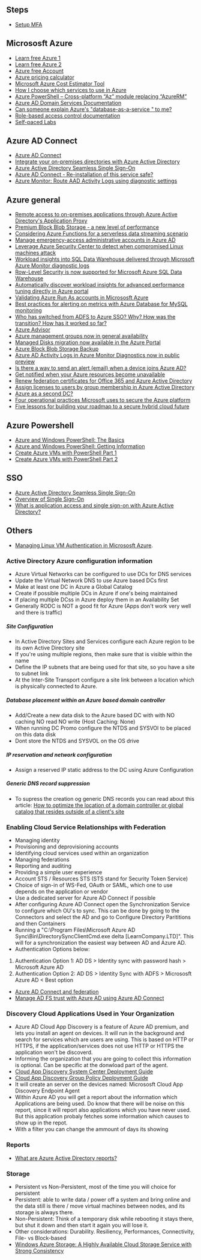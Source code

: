 ## Steps
* [Setup MFA](aka.ms/mfasetup)

## Micrososft Azure
* [Learn free Azure 1](https://docs.microsoft.com/en-us/learn/modules/welcome-to-azure/)
* [Learn free Azure 2](https://docs.microsoft.com/en-us/learn/paths/administer-infrastructure-resources-in-azure/)
* [Azure free Account](https://azure.microsoft.com/en-us/offers/ms-azr-0044p/)
* [Azure pricing calculator](https://azure.microsoft.com/en-us/pricing/calculator/)
* [Microsoft Azure Cost Estimator Tool](https://www.microsoft.com/en-ca/download/details.aspx?id=43376)
* [How I choose which services to use in Azure](https://channel9.msdn.com/Shows/Azure-Friday/How-I-choose-which-services-to-use-in-Azure)
* [Azure PowerShell – Cross-platform “Az” module replacing “AzureRM”](https://azure.microsoft.com/en-us/blog/azure-powershell-cross-platform-az-module-replacing-azurerm/)
* [Azure AD Domain Services Documentation](https://docs.microsoft.com/en-us/azure/active-directory-domain-services/)
* [Can someone explain Azure's "database-as-a-service " to me?](https://www.reddit.com/r/sysadmin/comments/9dvuej/can_someone_explain_azures_databaseasaservice_to/)
* [Role-based access control documentation](https://docs.microsoft.com/en-us/azure/role-based-access-control)
* [Self-paced Labs](https://www.microsoft.com/handsonlabs/selfpacedlabs)

## Azure AD Connect
* [Azure AD Connect](https://www.reddit.com/r/sysadmin/comments/a61gub/azure_ad_connect/)
* [Integrate your on-premises directories with Azure Active Directory](https://docs.microsoft.com/en-us/azure/active-directory/connect/active-directory-aadconnect)
* [Azure Active Directory Seamless Single Sign-On](https://docs.microsoft.com/en-us/azure/active-directory/connect/active-directory-aadconnect-sso)
* [Azure AD Connect - Re-installation of this service safe?](https://www.reddit.com/r/sysadmin/comments/910kzi/azure_ad_connect_reinstallation_of_this_service/)
* [Azure Monitor: Route AAD Activity Logs using diagnostic settings](https://azure.microsoft.com/en-us/blog/azure-monitor-aad-activity-logs-using-diagnostic-settings/)

## Azure general
* [Remote access to on-premises applications through Azure Active Directory's Application Proxy](https://docs.microsoft.com/en-us/azure/active-directory/manage-apps/application-proxy)
* [Premium Block Blob Storage - a new level of performance](https://azure.microsoft.com/en-us/blog/premium-block-blob-storage-a-new-level-of-performance/)
* [Considering Azure Functions for a serverless data streaming scenario](https://azure.microsoft.com/en-us/blog/considering-azure-functions-for-a-serverless-data-streaming-scenario/)
* [Manage emergency-access administrative accounts in Azure AD](https://docs.microsoft.com/en-us/azure/active-directory/users-groups-roles/directory-emergency-access)
* [Leverage Azure Security Center to detect when compromised Linux machines attack](https://azure.microsoft.com/en-us/blog/leverage-azure-security-center-to-detect-when-compromised-linux-machines-attack/)
* [Workload insights into SQL Data Warehouse delivered through Microsoft Azure Monitor diagnostic logs](https://azure.microsoft.com/en-us/blog/workload-insights-with-sql-data-warehouse-delivered-through-azure-monitor-diagnostic-logs-pass/)
* [Row-Level Security is now supported for Microsoft Azure SQL Data Warehouse](https://azure.microsoft.com/en-us/blog/row-level-security-is-now-supported-for-azure-sql-data-warehouse/)
* [Automatically discover workload insights for advanced performance tuning directly in Azure portal](https://azure.microsoft.com/en-us/blog/automatically-discover-workload-insights-for-advanced-performance-tuning-directly-in-the-azure-portal/)
* [Validating Azure Run As accounts in Micrososft Azure](http://techgenix.com/validating-azure-run-as-accounts/)
* [Best practices for alerting on metrics with Azure Database for MySQL monitoring](https://azure.microsoft.com/en-us/blog/best-practices-for-alerting-on-metrics-with-azure-database-for-mysql-monitoring/)
* [Who has switched from ADFS to Azure SSO? Why? How was the transition? How has it worked so far?](https://www.reddit.com/r/sysadmin/comments/9rd3e5/who_has_switched_from_adfs_to_azure_sso_why_how/)
* [Azure Advisor](https://azure.microsoft.com/en-us/blog/new-recommendations-in-azure-advisor/)
* [Azure management groups now in general availability](https://azure.microsoft.com/en-us/blog/azure-management-groups-now-in-general-availability/)
* [Managed Disks migration now available in the Azure Portal](https://azure.microsoft.com/en-us/blog/managed-disks-migration-portal/)
* [Azure Block Blob Storage Backup](https://azure.microsoft.com/en-us/blog/microsoft-azure-block-blob-storage-backup/)
* [Azure AD Activity Logs in Azure Monitor Diagnostics now in public preview](https://cloudblogs.microsoft.com/enterprisemobility/2018/07/26/azure-ad-activity-logs-in-azure-monitor-diagnostics-now-in-public-preview/)
* [Is there a way to send an alert (email) when a device joins Azure AD?](https://www.reddit.com/r/sysadmin/comments/9djadq/is_there_a_way_to_send_an_alert_email_when_a/)
* [Get notified when your Azure resources become unavailable](https://azure.microsoft.com/en-us/blog/get-notified-when-your-azure-resources-become-unavailable/)
* [Renew federation certificates for Office 365 and Azure Active Directory](https://docs.microsoft.com/en-us/azure/active-directory/hybrid/how-to-connect-fed-o365-certs)
* [Assign licenses to users by group membership in Azure Active Directory](https://docs.microsoft.com/en-us/azure/active-directory/users-groups-roles/licensing-groups-assign)
* [Azure as a second DC?](https://www.reddit.com/r/sysadmin/comments/9w3w2n/azure_as_a_second_dc/)
* [Four operational practices Microsoft uses to secure the Azure platform](https://azure.microsoft.com/en-us/blog/four-operational-practices-microsoft-uses-to-secure-the-azure-platform/)
* [Five lessons for building your roadmap to a secure hybrid cloud future](https://azure.microsoft.com/en-us/blog/five-lessons-for-building-your-roadmap-to-a-secure-hybrid-cloud-future/)

## Azure Powershell
* [Azure and Windows PowerShell: The Basics](https://www.red-gate.com/simple-talk/sysadmin/powershell/azure-windows-powershell-basics/)
* [Azure and Windows PowerShell: Getting Information](https://www.red-gate.com/simple-talk/sysadmin/powershell/azure-and-windows-powershell-getting-information/)
* [Create Azure VMs with PowerShell Part 1](https://www.red-gate.com/simple-talk/sysadmin/powershell/create-azure-vms-powershell-part-1/)
* [Create Azure VMs with PowerShell Part 2](https://www.red-gate.com/simple-talk/sysadmin/powershell/create-azure-vms-powershell-part-2/)

## SSO
* [Azure Active Directory Seamless Single Sign-On](https://docs.microsoft.com/en-us/azure/active-directory/connect/active-directory-aadconnect-sso)
* [Overview of Single Sign-On](https://azure.microsoft.com/en-us/resources/videos/overview-of-single-sign-on/)
* [What is application access and single sign-on with Azure Active Directory?](https://docs.microsoft.com/en-us/azure/active-directory/manage-apps/what-is-single-sign-on)

## Others
* [Managing Linux VM Authentication in Micrososft Azure](http://techgenix.com/managing-linux-vm-azure/).

### Active Directory Azure configuration information
* Azure Virtual Networks can be configured to use DCs for DNS services
* Update the Virtual Network DNS to use Azure based DCs first
* Make at least one DC in Azure a Global Catalog
* Create if possible multiple DCs in Azure if one's being maintained
* If placing multiple DCss in Azure deploy them in an Availability Set
* Generally RODC is NOT a good fit for Azure (Apps don't work very well and there is traffic)

##### Site Configuration
* In Active Directory Sites and Services configure each Azure region to be its own Active Directory site
* If you're using multiple regions, then make sure that is visible within the name
* Define the IP subnets that are being used for that site, so you have a site to subnet link
* At the Inter-Site Transport configure a site link between a location which is physically connected to Azure.

##### Database placement within an Azure based domain controller
* Add/Create a new data disk to the Azure based DC with with NO caching NO read NO write (Host Caching: None)
* When running DC Promo configure the NTDS and SYSVOl to be placed on this data disk
* Dont store the NTDS and SYSVOL on the OS drive

##### IP reservation and network configuration
* Assign a reserved IP static address to the DC using Azure Configuration

##### Generic DNS record suppression
* To supress the creation og generic DNS records you can read about this article:
[How to optimize the location of a domain controller or global catalog that resides outside of a client's site](https://support.microsoft.com/en-us/help/306602/how-to-optimize-the-location-of-a-domain-controller-or-global-catalog)

### Enabling Cloud Service Relationships with Federation
* Managing identity
* Provisioning and deprovisioning accounts
* Identifying cloud services used within an organization
* Managing federations
* Reporting and auditing
* Providing a simple user experience
* Account STS / Resources STS (STS stand for Security Token Service)
* Choice of sign-in of WS-Fed, OAuth or SAML, which one to use depends on the application or vendor
* Use a dedicated server for Azure AD Connect if possible
* After configuring Azure AD Connect open the Synchronization Service to configure which OU's to sync. This can be done by going to the Connectors and select the AD and go to Configure Directory Parititions and then Containers
* Running a "C:\Program Files\Microsoft Azure AD Sync\Bin\DirectorySyncClientCmd.exe delta [LearnCompany.LTD]". This will for a synchronization the easiest way between AD and Azure AD.
* Authentication Options below:
1. Authentication Option 1: AD DS > Identity sync with password hash > Microsoft Azure AD
2. Authentication Option 2: AD DS > Identity Sync with ADFS > Micrososft Azure AD < Best option
* [Azure AD Connect and federation](https://docs.microsoft.com/en-us/azure/active-directory/hybrid/how-to-connect-fed-whatis)
* [Manage AD FS trust with Azure AD using Azure AD Connect](https://docs.microsoft.com/en-us/azure/active-directory/hybrid/how-to-connect-azure-ad-trust)

### Discovery Cloud Applications Used in Your Organization
* Azure AD Cloud App Discovery is a feature of Azure AD premium, and lets you install an agent on devices. It will run in the background and search for services which are users are using. This is based on HTTP or HTTPS, if the application/services does not use HTTP or HTTPS the application won't be discoverd.
* Informing the organization that you are going to collect this information is optional. Can be specific at the donwload part of the agent.
* [Cloud App Discovery System Center Deployment Guide](https://social.technet.microsoft.com/wiki/contents/articles/30968.cloud-app-discovery-system-center-deployment-guide.aspx)
* [Cloud App Discovery Group Policy Deployment Guide](https://social.technet.microsoft.com/wiki/contents/articles/30965.cloud-app-discovery-group-policy-deployment-guide.aspx)
* It will create an server on the devices named: Micrososft Cloud App Discovery Endpoint Agent
* Within Azure AD you will get a report about the information which Applications are being used. Do know that there will be noise on this report, since it will report also applications which you have never used. But this application probaly fetches some information which causes to show up in the repot.
* With a filter you can change the ammount of days its showing

### Reports
* [What are Azure Active Directory reports?](https://docs.microsoft.com/en-us/azure/active-directory/reports-monitoring/overview-reports)

### Storage
* Persistent vs Non-Persistent, most of the time you will choice for persistent
* Persistent: able to write data / power off a system and bring online and the data still is there / move virtual machines between nodes, and its storage is always there.
* Non-Persistent: Think of a temporary disk while rebooting it stays there, but shut it down and then start it again you will lose it.
* Other considerations: Durability. Resiliency, Performances, Connectivity, File- vs Block-based
* [Windows Azure Storage: A Highly Available Cloud Storage Service with Strong Consistency](https://sigops.org/s/conferences/sosp/2011/current/2011-Cascais/printable/11-calder.pdf)
